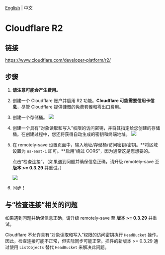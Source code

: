 <!---
说明：GitHub Copilot 翻译
--->
[English](/docs/remote_services/s3_cloudflare_r2/README.md) | 中文

# Cloudflare R2

## 链接

<https://www.cloudflare.com/developer-platform/r2/>

## 步骤

1. **请注意可能会产生费用。**
2. 创建一个 Cloudflare 账户并启用 R2 功能。**Cloudflare 可能需要信用卡信息**，尽管 Cloudflare 提供慷慨的免费套餐和零出口费用。
3. 创建一个存储桶。
   ![](./s3_cloudflare_r2_create_bucket.png)
4. 创建一个具有“对象读取和写入”权限的访问密钥，并将其指定给您创建的存储桶。在创建过程中，您还将获得自动生成的密钥和终端地址。
   ![](./s3_cloudflare_r2_create_api_token.png)
5. 在 remotely-save 设置页面中，输入地址/存储桶/访问密钥/密钥。**将区域设置为 `us-east-1` 即可。**启用“绕过 CORS”，因为通常这是您想要的。

   点击“检查连接”。（如果遇到问题并确保信息正确，请升级 remotely-save 至 **版本 >= 0.3.29** 并重试。）

   ![](./s3_cloudflare_r2_rs_settings.png)

6. 同步！

## 与“检查连接”相关的问题

如果遇到问题并确保信息正确，请升级 remotely-save 至 **版本 >= 0.3.29** 并重试。

Cloudflare 不允许具有“对象读取和写入”权限的访问密钥执行 `HeadBucket` 操作。因此，检查连接可能不正常，但实际同步可能正常。插件的新版本 >= 0.3.29 通过使用 `ListObjects` 替代 `HeadBucket` 来解决此问题。
